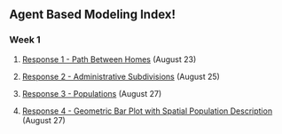 ## Agent Based Modeling Index!

### Week 1

1) [Response 1 - Path Between Homes](https://Sarenaoberoi.github.io/AgentBasedModeling/response1) (August 23)

2) [Response 2 - Administrative Subdivisions](https://Sarenaoberoi.github.io/AgentBasedModeling/response2) (August 25)

3) [Response 3 - Populations](https://Sarenaoberoi.github.io/AgentBasedModeling/response3) (August 27)

4) [Response 4 - Geometric Bar Plot with Spatial Population Description](https://Sarenaoberoi.github.io/AgentBasedModeling/response4) (August 27)

  

